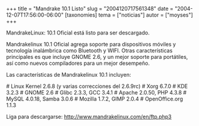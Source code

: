 +++
title = "Mandrake 10.1 Listo"
slug = "2004120717561348"
date = "2004-12-07T17:56:00-06:00"
[taxonomies]
tema = ["noticias"]
autor = ["moyses"]
+++

MandrakeLinux: 10.1 Oficial está listo para ser descargado.

Mandrakelinux 10.1 Oficial agrega soporte para dispositivos móviles y
tecnología inalámbrica como Bluetooth y WIFI. Otras características
principales es que incluye GNOME 2.6, y un mejor soporte para
portátiles, así como nuevos compiladores para un mejor desempeño.

<!-- more -->
Las características de Mandrakelinux 10.1 incluyen:

\# Linux Kernel 2.6.8 (y varias correcciones del 2.6.9rc) \# Xorg 6.7.0
\# KDE 3.2.3 \# GNOME 2.6 \# Glibc 2.3.3, GCC 3.4.1 \# Apache 2.0.50,
PHP 4.3.8 \# MySQL 4.0.18, Samba 3.0.6 \# Mozilla 1.7.2, GIMP 2.0.4 \#
OpenOffice.org 1.1.3

Liga para descargarse: <http://www.mandrakelinux.com/en/ftp.php3>
